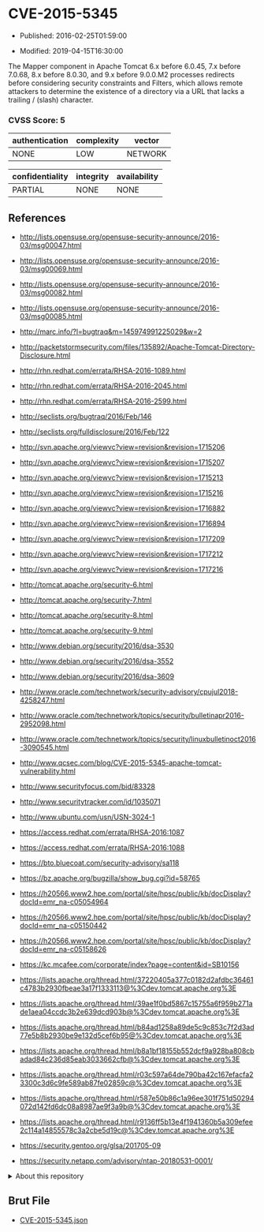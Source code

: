 # CVE-2015-5345

- Published: 2016-02-25T01:59:00

- Modified: 2019-04-15T16:30:00

The Mapper component in Apache Tomcat 6.x before 6.0.45, 7.x before 7.0.68, 8.x before 8.0.30, and 9.x before 9.0.0.M2 processes redirects before considering security constraints and Filters, which allows remote attackers to determine the existence of a directory via a URL that lacks a trailing / (slash) character.

### CVSS Score: **5**

| authentication | complexity | vector |
| --- | --- | --- |
| NONE | LOW | NETWORK |

| confidentiality | integrity | availability |
| --- | --- | --- |
| PARTIAL | NONE | NONE |

## References

* http://lists.opensuse.org/opensuse-security-announce/2016-03/msg00047.html

* http://lists.opensuse.org/opensuse-security-announce/2016-03/msg00069.html

* http://lists.opensuse.org/opensuse-security-announce/2016-03/msg00082.html

* http://lists.opensuse.org/opensuse-security-announce/2016-03/msg00085.html

* http://marc.info/?l=bugtraq&m=145974991225029&w=2

* http://packetstormsecurity.com/files/135892/Apache-Tomcat-Directory-Disclosure.html

* http://rhn.redhat.com/errata/RHSA-2016-1089.html

* http://rhn.redhat.com/errata/RHSA-2016-2045.html

* http://rhn.redhat.com/errata/RHSA-2016-2599.html

* http://seclists.org/bugtraq/2016/Feb/146

* http://seclists.org/fulldisclosure/2016/Feb/122

* http://svn.apache.org/viewvc?view=revision&revision=1715206

* http://svn.apache.org/viewvc?view=revision&revision=1715207

* http://svn.apache.org/viewvc?view=revision&revision=1715213

* http://svn.apache.org/viewvc?view=revision&revision=1715216

* http://svn.apache.org/viewvc?view=revision&revision=1716882

* http://svn.apache.org/viewvc?view=revision&revision=1716894

* http://svn.apache.org/viewvc?view=revision&revision=1717209

* http://svn.apache.org/viewvc?view=revision&revision=1717212

* http://svn.apache.org/viewvc?view=revision&revision=1717216

* http://tomcat.apache.org/security-6.html

* http://tomcat.apache.org/security-7.html

* http://tomcat.apache.org/security-8.html

* http://tomcat.apache.org/security-9.html

* http://www.debian.org/security/2016/dsa-3530

* http://www.debian.org/security/2016/dsa-3552

* http://www.debian.org/security/2016/dsa-3609

* http://www.oracle.com/technetwork/security-advisory/cpujul2018-4258247.html

* http://www.oracle.com/technetwork/topics/security/bulletinapr2016-2952098.html

* http://www.oracle.com/technetwork/topics/security/linuxbulletinoct2016-3090545.html

* http://www.qcsec.com/blog/CVE-2015-5345-apache-tomcat-vulnerability.html

* http://www.securityfocus.com/bid/83328

* http://www.securitytracker.com/id/1035071

* http://www.ubuntu.com/usn/USN-3024-1

* https://access.redhat.com/errata/RHSA-2016:1087

* https://access.redhat.com/errata/RHSA-2016:1088

* https://bto.bluecoat.com/security-advisory/sa118

* https://bz.apache.org/bugzilla/show_bug.cgi?id=58765

* https://h20566.www2.hpe.com/portal/site/hpsc/public/kb/docDisplay?docId=emr_na-c05054964

* https://h20566.www2.hpe.com/portal/site/hpsc/public/kb/docDisplay?docId=emr_na-c05150442

* https://h20566.www2.hpe.com/portal/site/hpsc/public/kb/docDisplay?docId=emr_na-c05158626

* https://kc.mcafee.com/corporate/index?page=content&id=SB10156

* https://lists.apache.org/thread.html/37220405a377c0182d2afdbc36461c4783b2930fbeae3a17f1333113@%3Cdev.tomcat.apache.org%3E

* https://lists.apache.org/thread.html/39ae1f0bd5867c15755a6f959b271ade1aea04ccdc3b2e639dcd903b@%3Cdev.tomcat.apache.org%3E

* https://lists.apache.org/thread.html/b84ad1258a89de5c9c853c7f2d3ad77e5b8b2930be9e132d5cef6b95@%3Cdev.tomcat.apache.org%3E

* https://lists.apache.org/thread.html/b8a1bf18155b552dcf9a928ba808cbadad84c236d85eab3033662cfb@%3Cdev.tomcat.apache.org%3E

* https://lists.apache.org/thread.html/r03c597a64de790ba42c167efacfa23300c3d6c9fe589ab87fe02859c@%3Cdev.tomcat.apache.org%3E

* https://lists.apache.org/thread.html/r587e50b86c1a96ee301f751d50294072d142fd6dc08a8987ae9f3a9b@%3Cdev.tomcat.apache.org%3E

* https://lists.apache.org/thread.html/r9136ff5b13e4f1941360b5a309efee2c114a14855578c3a2cbe5d19c@%3Cdev.tomcat.apache.org%3E

* https://security.gentoo.org/glsa/201705-09

* https://security.netapp.com/advisory/ntap-20180531-0001/

<details>
<summary>About this repository</summary> 

  This repository is part of the project [Live Hack CVE](https://github.com/Live-Hack-CVE). Main website can be found [www.live-hack.org](https://www.live-hack.org) 
  
  Made by [Sn0wAlice](https://github.com/Sn0wAlice) for the people that care about security and need to have a feed of the latest CVEs. Hope you enjoy it, don't forget to star the repo and follow me on [Twitter](https://twitter.com/Sn0wAlice) and [Github](https://github.com/Sn0wAlice). And that is my [personnal website](https://www.alice-snow.me/)

  - [Home Page](https://github.com/Live-Hack-CVE)
  - [Framework](https://github.com/Live-Hack-CVE/cve-framework)
  - [CVE database](https://github.com/Live-Hack-CVE/full_database)
  - [Changelog](https://github.com/Live-Hack-CVE/Changelog)
</details>

## Brut File

* [CVE-2015-5345.json](https://raw.githubusercontent.com/Live-Hack-CVE/full_database/main/cves/2015/CVE-2015-5345.json)

